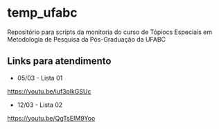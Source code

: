 # temp_ufabc
Repositório para scripts da monitoria do curso de Tópiocs Especiais em Metodologia de Pesquisa da Pós-Graduação da UFABC

## Links para atendimento

- 05/03 - Lista 01

https://youtu.be/iuf3plkGSUc

- 12/03 - Lista 02

https://youtu.be/QgTsEIM9Yoo
